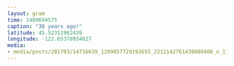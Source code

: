 ```yaml
---
layout: gram
time: 1489694575
caption: "30 years ago!"
latitude: 45.52311962439
longitude: -122.65378934027
media:
- media/posts/201703/14716639_1209057729192655_2212142761438609408_n_17851323811177159.jpg
---
```

